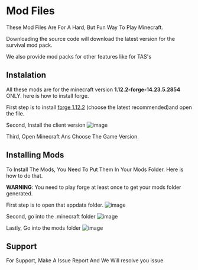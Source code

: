 # Mod Files
These Mod Files Are For A Hard, But Fun Way To Play Minecraft.

Downloading the source code will download the latest version for the survival mod pack.

We also provide mod packs for other features like for TAS's

## Instalation
All these mods are for the minecraft version **1.12.2-forge-14.23.5.2854** ONLY. here is how to install forge.

First step is to install [forge 1.12.2](http://files.minecraftforge.net/maven/net/minecraftforge/forge/index_1.12.2.html) (choose the latest recommended)and open the file.

Second, Install the client version
![image](https://cdn.discordapp.com/attachments/581326674126438410/802798738422104094/Screenshot_2021-01-24_011458.png)

Third, Open Minecraft Ans Choose The Game Version.

## Installing Mods
To Install The Mods, You Need To Put Them In Your Mods Folder. Here is how to do that.

**WARNING**: You need to play forge at least once to get your mods folder generated.

First step is to open that appdata folder.
![image](https://cdn.discordapp.com/attachments/581326674126438410/802799896418975754/unknown.png)

Second, go into the .minecraft folder
![image](https://cdn.discordapp.com/attachments/581326674126438410/802800304093134858/unknown.png)

Lastly, Go into the mods folder
![image](https://cdn.discordapp.com/attachments/581326674126438410/802800504509300767/unknown.png)

## Support
For Support, Make A Issue Report And We Will resolve you issue
